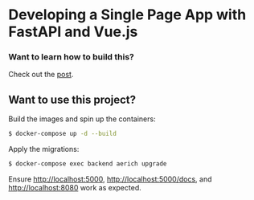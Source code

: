 # Developing a Single Page App with FastAPI and Vue.js

### Want to learn how to build this?

Check out the [post](https://testdriven.io/blog/developing-a-single-page-app-with-fastapi-and-vuejs).

## Want to use this project?

Build the images and spin up the containers:

```sh
$ docker-compose up -d --build
```

Apply the migrations:

```sh
$ docker-compose exec backend aerich upgrade
```

Ensure [http://localhost:5000](http://localhost:5000), [http://localhost:5000/docs](http://localhost:5000/docs), and [http://localhost:8080](http://localhost:8080) work as expected.
